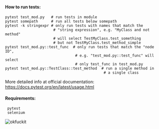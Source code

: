#### How to run tests:
    pytest test_mod.py   # run tests in module
    pytest somepath      # run all tests below somepath
    pytest -k stringexpr # only run tests with names that match the
                          # "string expression", e.g. "MyClass and not method"
                          # will select TestMyClass.test_something
                          # but not TestMyClass.test_method_simple
    pytest test_mod.py::test_func  # only run tests that match the "node ID",
                                    # e.g. "test_mod.py::test_func" will select
                                    # only test_func in test_mod.py
    pytest test_mod.py::TestClass::test_method  # run a single method in
                                                 # a single class

   
More detailed info at official documentation: https://docs.pytest.org/en/latest/usage.html
    
#### Requirements:
     pytest
     selenium

![okfuckit](https://media.giphy.com/media/wZCXWRgkF1UYg/200.gif)
